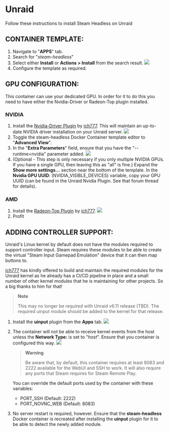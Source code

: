 # Unraid

Follow these instructions to install Steam Headless on Unraid

## CONTAINER TEMPLATE:

1. Navigate to "**APPS**" tab.
2. Search for "*steam-headless*"
3. Select either **Install** or **Actions > Install** from the search result.
![](./images/install-steam-headless-unraid-ca.png)
4. Configure the template as required.


## GPU CONFIGURATION:

This container can use your dedicated GPU. 
In order for it to do this you need to have either the Nvidia-Driver or Radeon-Top plugin installed.

### NVIDIA

1. Install the [Nvidia-Driver Plugin](https://forums.unraid.net/topic/98978-plugin-nvidia-driver/) by [ich777](https://forums.unraid.net/profile/72388-ich777/). This will maintain an up-to-date NVIDIA driver installation on your Unraid server.
![](./images/unraid-nvidia-plugin.png)
2. Toggle the steam-headless Docker Container template editor to "**Advanced View**".
3. In the "**Extra Parameters**" field, ensure that you have the "--runtime=nvidia" parameter added.
![](./images/unraid-steam-headless-template-nvidia-extra-params.png)
4. (Optional - This step is only necessary if you only multiple NVIDIA GPUs. If you have a single GPU, then leaving this as "all" is fine.) Expand the **Show more settings...** section near the bottom of the template. In the **Nvidia GPU UUID**: (NVIDIA_VISIBLE_DEVICES) variable, copy your GPU UUID (can be found in the Unraid Nvidia Plugin. See that forum thread for details).

### AMD

1. Install the [Radeon-Top Plugin](https://forums.unraid.net/topic/92865-support-ich777-amd-vendor-reset-coraltpu-hpsahba/) by [ich777](https://forums.unraid.net/profile/72388-ich777/).
![](./images/unraid-amd-plugin.png)
2. Profit


## ADDING CONTROLLER SUPPORT:

Unraid's Linux kernel by default does not have the modules required to support controller input. Steam requires these modules to be able to create the virtual "Steam Input Gamepad Emulation" device that it can then map buttons to.

[ich777](https://forums.unraid.net/profile/72388-ich777/) has kindly offered to build and maintain the required modules for the Unraid kernel as he already has a CI/CD pipeline in place and a small number of other kernel modules that he is maintaining for other projects. So a big thanks to him for that!

> __Note__
>
> This may no longer be required with Unraid v6.11 release (TBD). The required uinput module should be added to the kernel for that release.

1. Install the **uinput** plugin from the **Apps** tab.
![](./images/unraid-steam-headless-install-uinput-plugin.png)
2. The container will not be able to receive kernel events from the host unless the **Network Type:** is set to "*host*". Ensure that you container is configured this way.
![](./images/unraid-steam-headless-configure-network-as-host.png)

    > __Warning__
    >
    > Be aware that, by default, this container requires at least 8083 and 2222 available for the WebUI and SSH to work. It will also require any ports that Steam requires for Steam Remote Play.

    You can override the default ports used by the container with these variables:
    - PORT_SSH (Default: 2222)
    - PORT_NOVNC_WEB (Default: 8083)

3. No server restart is required, however. Ensure that the **steam-headless** Docker container is recreated after installing the **uinput** plugin for it to be able to detect the newly added module.
